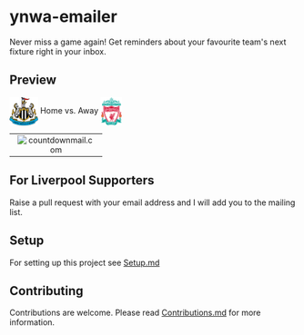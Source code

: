 # ynwa-emailer
Never miss a game again! Get reminders about your favourite team's next fixture right in your inbox.

## Preview
<p>
  <img align="center" src="./images/home.png" height=50>  
  Home vs. Away
  <img align="center" src="./images/away.png" height=50>  
</p>

 <table width="100%" cellspacing="0" cellpadding="0"><tbody><tr><td align="center"><img src="http://i.countdownmail.com/u5i1r.gif" style="display:inline-block!important;width:90%!important;max-width:492px!important;" border="0" alt="countdownmail.com"/></td></tr></tbody></table>
  
## For Liverpool Supporters
Raise a pull request with your email address and I will add you to the mailing list.

## Setup
For setting up this project see [Setup.md](./Setup.md)

## Contributing
Contributions are welcome. Please read [Contributions.md](./Contributions.md) for more information.
